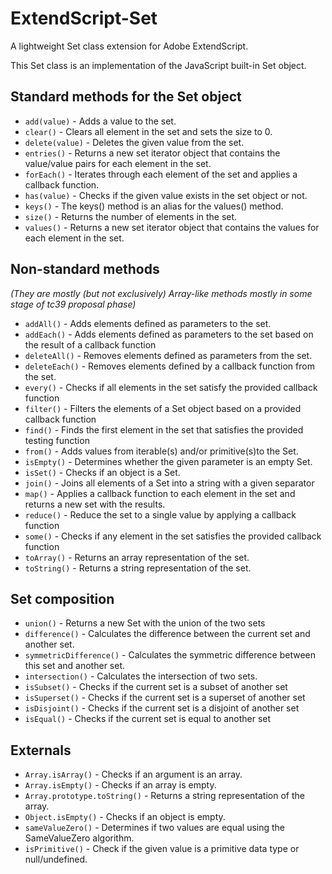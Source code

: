 # ExtendScript-Set

A lightweight Set class extension for Adobe ExtendScript.

This Set class is an implementation of the JavaScript built-in Set object.

## Standard methods for the Set object

* `add(value)` - Adds a value to the set.
* `clear()` - Clears all element in the set and sets the size to 0.
* `delete(value)` - Deletes the given value from the set.
* `entries()` - Returns a new set iterator object that contains the value/value pairs for each element in the set.
* `forEach()` - Iterates through each element of the set and applies a callback function.
* `has(value)` - Checks if the given value exists in the set object or not.
* `keys()` - The keys() method is an alias for the values() method.
* `size()` - Returns the number of elements in the set.
* `values()` - Returns a new set iterator object that contains the values for each element in the set.

## Non-standard methods
*(They are mostly (but not exclusively) Array-like methods mostly in some stage of tc39 proposal phase)*

* `addAll()` - Adds elements defined as parameters to the set.
* `addEach()` - Adds elements defined as parameters to the set based on the result of a callback function
* `deleteAll()` - Removes elements defined as parameters from the set.
* `deleteEach()` - Removes elements defined by a callback function from the set.
* `every()` - Checks if all elements in the set satisfy the provided callback function
* `filter()` - Filters the elements of a Set object based on a provided callback function
* `find()` - Finds the first element in the set that satisfies the provided testing function
* `from()` - Adds values from iterable(s) and/or primitive(s)to the Set.
* `isEmpty()` - Determines whether the given parameter is an empty Set.
* `isSet()` - Checks if an object is a Set.
* `join()` - Joins all elements of a Set into a string with a given separator
* `map()` - Applies a callback function to each element in the set and returns a new set with the results.
* `reduce()` - Reduce the set to a single value by applying a callback function
* `some()` - Checks if any element in the set satisfies the provided callback function
* `toArray()` - Returns an array representation of the set.
* `toString()` - Returns a string representation of the set.

## Set composition

* `union()` - Returns a new Set with the union of the two sets
* `difference()` - Calculates the difference between the current set and another set.
* `symmetricDifference()` - Calculates the symmetric difference between this set and another set.
* `intersection()` - Calculates the intersection of two sets.
* `isSubset()` - Checks if the current set is a subset of another set
* `isSuperset()` - Checks if the current set is a superset of another set
* `isDisjoint()` - Checks if the current set is a disjoint of another set
* `isEqual()` - Checks if the current set is equal to another set

## Externals

* `Array.isArray()` - Checks if an argument is an array.
* `Array.isEmpty()` - Checks if an array is empty.
* `Array.prototype.toString()` - Returns a string representation of the array.
* `Object.isEmpty()` - Checks if an object is empty.
* `sameValueZero()` - Determines if two values are equal using the SameValueZero algorithm.
* `isPrimitive()` - Check if the given value is a primitive data type or null/undefined.